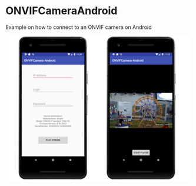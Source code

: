 # ONVIFCameraAndroid
Example on how to connect to an ONVIF camera on Android

![ONVIF Camera Android](images/demo.png)
